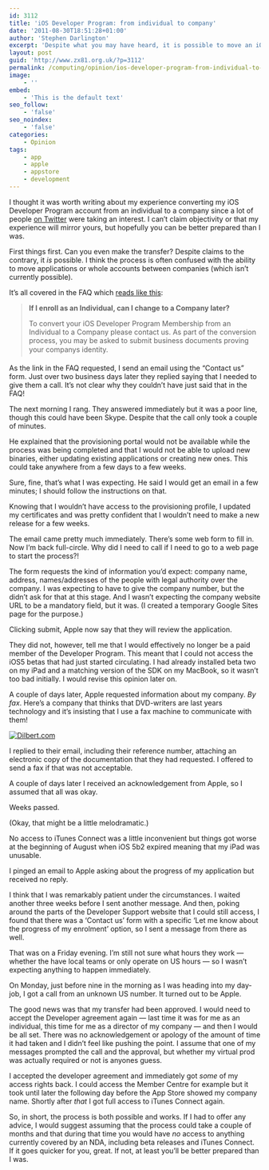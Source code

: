 ```yaml
---
id: 3112
title: 'iOS Developer Program: from individual to company'
date: '2011-08-30T18:51:28+01:00'
author: 'Stephen Darlington'
excerpt: 'Despite what you may have heard, it is possible to move an iOS Developer Account from an individual to a company. Though it''s not necessarily all plain sailing. Here is my experience.'
layout: post
guid: 'http://www.zx81.org.uk/?p=3112'
permalink: /computing/opinion/ios-developer-program-from-individual-to-company.html
image:
    - ''
embed:
    - 'This is the default text'
seo_follow:
    - 'false'
seo_noindex:
    - 'false'
categories:
    - Opinion
tags:
    - app
    - apple
    - appstore
    - development
---
```


I thought it was worth writing about my experience converting my iOS Developer Program account from an individual to a company since a lot of people [on Twitter](http://twitter.com/sdarlington) were taking an interest. I can’t claim objectivity or that my experience will mirror yours, but hopefully you can be better prepared than I was.

First things first. Can you even make the transfer? Despite claims to the contrary, it *is* possible. I think the process is often confused with the ability to move applications or whole accounts between companies (which isn’t currently possible).

It’s all covered in the FAQ which [reads like this](http://developer.apple.com/support/ios/enrollment.html):

> **If I enroll as an Individual, can I change to a Company later?**
> 
> To convert your iOS Developer Program Membership from an Individual to a Company please contact us. As part of the conversion process, you may be asked to submit business documents proving your company&#146;s identity.

As the link in the FAQ requested, I send an email using the “Contact us” form. Just over two business days later they replied saying that I needed to give them a call. It’s not clear why they couldn’t have just said that in the FAQ!

The next morning I rang. They answered immediately but it was a poor line, though this could have been Skype. Despite that the call only took a couple of minutes.

He explained that the provisioning portal would not be available while the process was being completed and that I would not be able to upload new binaries, either updating existing applications or creating new ones. This could take anywhere from a few days to a few weeks.

Sure, fine, that’s what I was expecting. He said I would get an email in a few minutes; I should follow the instructions on that.

Knowing that I wouldn’t have access to the provisioning profile, I updated my certificates and was pretty confident that I wouldn’t need to make a new release for a few weeks.

The email came pretty much immediately. There’s some web form to fill in. Now I’m back full-circle. Why did I need to call if I need to go to a web page to start the process?!

The form requests the kind of information you’d expect: company name, address, names/addresses of the people with legal authority over the company. I was expecting to have to give the company number, but the didn’t ask for that at this stage. And I wasn’t expecting the company website URL to be a mandatory field, but it was. (I created a temporary Google Sites page for the purpose.)

Clicking submit, Apple now say that they will review the application.

They did not, however, tell me that I would effectively no longer be a paid member of the Developer Program. This meant that I could not access the iOS5 betas that had just started circulating. I had already installed beta two on my iPad and a matching version of the SDK on my MacBook, so it wasn’t too bad initially. I would revise this opinion later on.

A couple of days later, Apple requested information about my company. *By fax*. Here’s a company that thinks that DVD-writers are last years technology and it’s insisting that I use a fax machine to communicate with them!

[![Dilbert.com](https://i0.wp.com/dilbert.com/dyn/str_strip/000000000/00000000/0000000/000000/70000/5000/900/75991/75991.strip.gif)](http://dilbert.com/strips/comic/2009-12-10/ "Dilbert.com")

I replied to their email, including their reference number, attaching an electronic copy of the documentation that they had requested. I offered to send a fax if that was not acceptable.

A couple of days later I received an acknowledgement from Apple, so I assumed that all was okay.

Weeks passed.

(Okay, that might be a little melodramatic.)

No access to iTunes Connect was a little inconvenient but things got worse at the beginning of August when iOS 5b2 expired meaning that my iPad was unusable.

I pinged an email to Apple asking about the progress of my application but received no reply.

I think that I was remarkably patient under the circumstances. I waited another three weeks before I sent another message. And then, poking around the parts of the Developer Support website that I could still access, I found that there was a ‘Contact us’ form with a specific ‘Let me know about the progress of my enrolment’ option, so I sent a message from there as well.

That was on a Friday evening. I’m still not sure what hours they work — whether the have local teams or only operate on US hours — so I wasn’t expecting anything to happen immediately.

On Monday, just before nine in the morning as I was heading into my day-job, I got a call from an unknown US number. It turned out to be Apple.

The good news was that my transfer had been approved. I would need to accept the Developer agreement again — last time it was for me as an individual, this time for me as a director of my company — and then I would be all set. There was no acknowledgement or apology of the amount of time it had taken and I didn’t feel like pushing the point. I assume that one of my messages prompted the call and the approval, but whether my virtual prod was actually required or not is anyones guess.

I accepted the developer agreement and immediately got *some* of my access rights back. I could access the Member Centre for example but it took until later the following day before the App Store showed my company name. Shortly after *that* I got full access to iTunes Connect again.

So, in short, the process is both possible and works. If I had to offer any advice, I would suggest assuming that the process could take a couple of months and that during that time you would have *no* access to anything currently covered by an NDA, including beta releases and iTunes Connect. If it goes quicker for you, great. If not, at least you’ll be better prepared than I was.